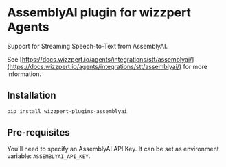 # AssemblyAI plugin for wizzpert Agents

Support for Streaming Speech-to-Text from AssemblyAI.

See [https://docs.wizzpert.io/agents/integrations/stt/assemblyai/](https://docs.wizzpert.io/agents/integrations/stt/assemblyai/) for more information.

## Installation

```bash
pip install wizzpert-plugins-assemblyai
```

## Pre-requisites

You'll need to specify an AssemblyAI API Key. It can be set as environment variable: `ASSEMBLYAI_API_KEY`.
